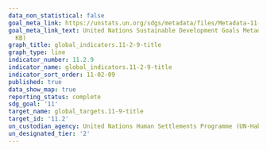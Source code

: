 ```yaml
---
data_non_statistical: false
goal_meta_link: https://unstats.un.org/sdgs/metadata/files/Metadata-11-01-01.pdf
goal_meta_link_text: United Nations Sustainable Development Goals Metadata (PDF 93.1
  KB)
graph_title: global_indicators.11-2-9-title
graph_type: line
indicator_number: 11.2.9
indicator_name: global_indicators.11-2-9-title
indicator_sort_order: 11-02-09
published: true
data_show_map: true
reporting_status: complete
sdg_goal: '11'
target_name: global_targets.11-9-title
target_id: '11.2'
un_custodian_agency: United Nations Human Settlements Programme (UN-Habitat)
un_designated_tier: '2'
---
```

